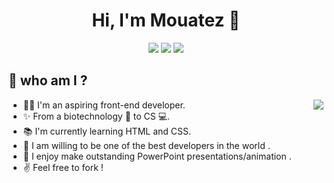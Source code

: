 <h1 align="center">Hi, I'm Mouatez 👋</h1>
<p align="center">
    <a href="https://twitter.com/mouatezbenariba"><img src="https://img.shields.io/badge/twitter-%231FA1F1?style=flat&logo=twitter&logoColor=white"/></a>
    <a href="https://www.linkedin.com/in/elmouatez-billah-benariba/"><img src="https://img.shields.io/badge/linkedin-%230177B5?style=flat&logo=linkedin&logoColor=white"/></a>
<!--     <a href=""><img src="https://img.shields.io/badge/youtube-%23FF0000?style=flat&logo=youtube&logoColor=white"/></a> -->
    <a href="https://www.instagram.com/mouatez_benariba/"><img src="https://img.shields.io/badge/instagram-%23E4415F?style=flat&logo=instagram&logoColor=white"/></a>
  </p>
 
  <h2> 🤔 who am I ? </h2>

<img src="https://github-readme-stats.vercel.app/api/top-langs/?username=mouatezbenariba&layout=compact" align="right">

- 👨‍💻 I'm an aspiring front-end developer.
- ✨ From a biotechnology 🧬 to CS 💻.
- 📚 I'm currently learning HTML and CSS.
- 🎩 I am willing to be one of the best developers in the world .
- 🎨 I enjoy make outstanding PowerPoint presentations/animation .
- ✌ Feel free to fork !
